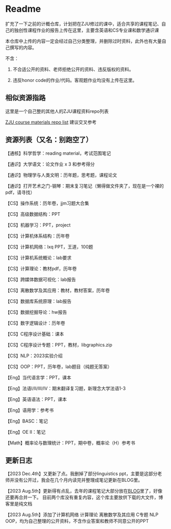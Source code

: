 # Readme

扩充了一下之前的计概仓库，计划把在ZJU修过的课中，适合共享的课程笔记、自己的独创性课程作业的报告上传在这里，主要含英语和CS专业课和数学通识课

本仓库中上传的内容一定会经过自己分类整理，并删除过时资料，此外也有大量自己撰写的内容。

不含：

1. 不合适公开的资料、老师拒绝公开的资料、违反版权的资料。
   
3. 违反honor code的作业/代码。客观题作业均没有上传在这里。

## 相似资源指路

这里是一个自己整的其他人的ZJU课程资料repo列表

[ZJU course materials repo list](https://github.com/stars/ruoxining/lists/zju-course-materials) 建议交叉参考

## 资源列表（又名：别跑空了）

【通核】科学哲学：reading material，考试范围笔记

【通识】大学语文：论文作业 x 3 和参考得分

【通识】物理学与人类文明：历年题，思考题，课程论文

【通识】打开艺术之门-钢琴：期末复习笔记（懒得做文件夹了，现在是一个裸的pdf，请寻找）

【CS】操作系统：历年卷，jjm习题大合集

【CS】高级数据结构：PPT

【CS】机器学习：PPT，project

【CS】计算机体系结构：历年卷

【CS】计算机网络：lxq PPT，王道，100题

【CS】计算机系统概论：lab要求

【CS】计算理论：教材pdf，历年卷

【CS】跨媒体数据可视化：lab报告

【CS】离散数学及其应用：教材，教材答案，历年卷

【CS】数据库系统原理：lab报告

【CS】数据挖掘导论：hw报告

【CS】数字逻辑设计：历年卷

【CS】C程序设计基础：课本

【CS】C程序设计专题：PPT，教材，libgraphics.zip

【CS】NLP：2023实验介绍

【CS】OOP：PPT，历年卷，lab题目（纯题无答案）

【Eng】当代语言学：PPT，课本

【Eng】法语I/II/III/IV：期末翻译复习题，新理念大学法语1-3

【Eng】英语语法：PPT，课本

【Eng】语用学：参考书

【Eng】BASC：笔记

【Eng】OE II：笔记

【Math】概率论与数理统计：PPT，期中卷，概率论（H）参考书

## 更新日志

【2023 Dec.4th】又更新了点。我删掉了部分linguistics ppt，主要是这部分老师并没有公开过，我会在几个月内读完并整理成笔记更新在BLOG里。

【2023 Aug.5th】更新得有点乱，去年的课程笔记大部分放在[BLOG](https://ruoxining.github.io/OBvault/)里了，好像还要再合并一下。
               目前两个库没有重复内容，这个库主要放供下载的大文件，博客里是纯文档

【2023 Aug.5th】添加了计算机网络 计算理论 离散数学及其应用 C专题 NLP OOP，均为自己整理的公开资料，不含作业答案和教师不同意公开的PPT



